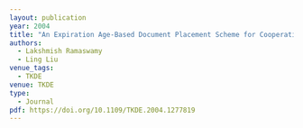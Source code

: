```yaml
---
layout: publication
year: 2004
title: "An Expiration Age-Based Document Placement Scheme for Cooperative Web Caching"
authors:
  - Lakshmish Ramaswamy
  - Ling Liu
venue_tags:
  - TKDE
venue: TKDE
type:
  - Journal
pdf: https://doi.org/10.1109/TKDE.2004.1277819
---
```


